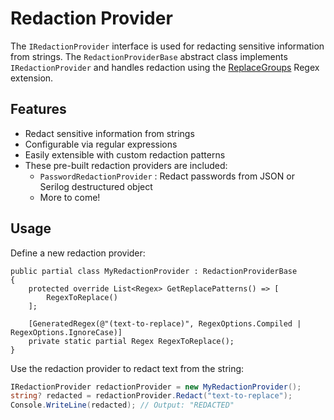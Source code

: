 # Redaction Provider

The `IRedactionProvider` interface is used for redacting sensitive information from strings. 
The `RedactionProviderBase` abstract class implements `IRedactionProvider` and handles redaction using the [ReplaceGroups](extensions/regex.md#replacegroups)  Regex extension.

## Features

- Redact sensitive information from strings
- Configurable via regular expressions
- Easily extensible with custom redaction patterns
- These pre-built redaction providers are included:
  - `PasswordRedactionProvider` : Redact passwords from JSON or Serilog destructured object
  - More to come!

## Usage

Define a new redaction provider:

```chsarp
public partial class MyRedactionProvider : RedactionProviderBase
{
    protected override List<Regex> GetReplacePatterns() => [
        RegexToReplace()
    ];

    [GeneratedRegex(@"(text-to-replace)", RegexOptions.Compiled | RegexOptions.IgnoreCase)]
    private static partial Regex RegexToReplace();
}
```

Use the redaction provider to redact text from the string:
```csharp
IRedactionProvider redactionProvider = new MyRedactionProvider();
string? redacted = redactionProvider.Redact("text-to-replace");
Console.WriteLine(redacted); // Output: "REDACTED"
```
